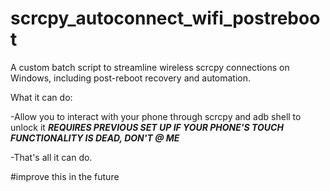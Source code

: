 # scrcpy_autoconnect_wifi_postreboot
A custom batch script to streamline wireless scrcpy connections on Windows, including post-reboot recovery and automation.

What it can do:

-Allow you to interact with your phone through scrcpy and adb shell to unlock it ***REQUIRES PREVIOUS SET UP IF YOUR PHONE'S TOUCH FUNCTIONALITY IS DEAD, DON'T @ ME***

-That's all it can do.

#improve this in the future
